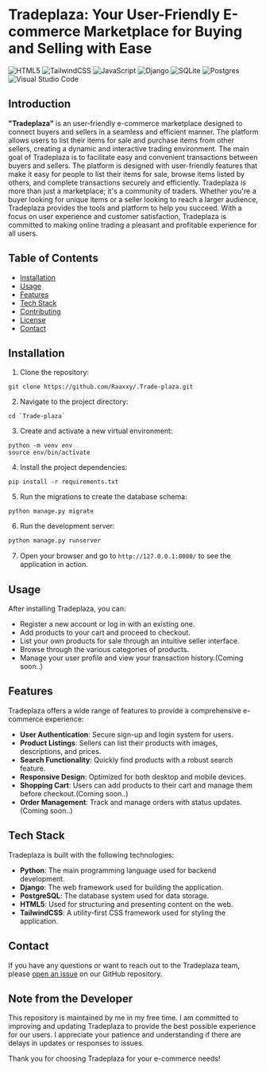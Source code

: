 # Tradeplaza: Your User-Friendly E-commerce Marketplace for Buying and Selling with Ease

![HTML5](https://img.shields.io/badge/html5-%23E34F26.svg?style=for-the-badge&logo=html5&logoColor=white)
![TailwindCSS](https://img.shields.io/badge/tailwindcss-%2338B2AC.svg?style=for-the-badge&logo=tailwind-css&logoColor=white)
![JavaScript](https://img.shields.io/badge/javascript-%23323330.svg?style=for-the-badge&logo=javascript&logoColor=%23F7DF1E)
![Django](https://img.shields.io/badge/django-%23092E20.svg?style=for-the-badge&logo=django&logoColor=white)
![SQLite](https://img.shields.io/badge/sqlite-%2307405e.svg?style=for-the-badge&logo=sqlite&logoColor=white)
![Postgres](https://img.shields.io/badge/postgres-%23316192.svg?style=for-the-badge&logo=postgresql&logoColor=white)
![Visual Studio Code](https://img.shields.io/badge/Visual%20Studio%20Code-0078d7.svg?style=for-the-badge&logo=visual-studio-code&logoColor=white)

## Introduction

**"Tradeplaza"** is an user-friendly e-commerce marketplace designed to connect buyers and sellers in a seamless and efficient manner. The platform allows users to list their items for sale and purchase items from other sellers, creating a dynamic and interactive trading environment.
The main goal of Tradeplaza is to facilitate easy and convenient transactions between buyers and sellers. The platform is designed with user-friendly features that make it easy for people to list their items for sale, browse items listed by others, and complete transactions securely and efficiently.
Tradeplaza is more than just a marketplace; it's a community of traders. Whether you're a buyer looking for unique items or a seller looking to reach a larger audience, Tradeplaza provides the tools and platform to help you succeed. With a focus on user experience and customer satisfaction, Tradeplaza is committed to making online trading a pleasant and profitable experience for all users.


## Table of Contents

- [Installation](#installation)
- [Usage](#usage)
- [Features](#features)
- [Tech Stack](#tech-stack)
- [Contributing](#contributing)
- [License](#license)
- [Contact](#contact)

## Installation

1. Clone the repository:
```
git clone https://github.com/Raaxxy/.Trade-plaza.git
```
2. Navigate to the project directory:
```
cd `Trade-plaza`
```
3. Create and activate a new virtual environment:
```
python -m venv env
source env/bin/activate
```
4. Install the project dependencies:
```
pip install -r requirements.txt
```
5. Run the migrations to create the database schema: 
```
python manage.py migrate
```
6. Run the development server:
```python
python manage.py runserver
```
7. Open your browser and go to `http://127.0.0.1:8000/` to see the application in action.

## Usage

After installing Tradeplaza, you can:

- Register a new account or log in with an existing one.
- Add products to your cart and proceed to checkout.
- List your own products for sale through an intuitive seller interface.
- Browse through the various categories of products.
- Manage your user profile and view your transaction history.(Coming soon..)

## Features

 Tradeplaza offers a wide range of features to provide a comprehensive e-commerce experience:

- **User Authentication**: Secure sign-up and login system for users.
- **Product Listings**: Sellers can list their products with images, descriptions, and prices.
- **Search Functionality**: Quickly find products with a robust search feature.
- **Responsive Design**: Optimized for both desktop and mobile devices.
- **Shopping Cart**: Users can add products to their cart and manage them before checkout.(Coming soon..)
- **Order Management**: Track and manage orders with status updates.(Coming soon..)

## Tech Stack

Tradeplaza is built with the following technologies:

- **Python**: The main programming language used for backend development.
- **Django**: The web framework used for building the application.
- **PostgreSQL**: The database system used for data storage.
- **HTML5**: Used for structuring and presenting content on the web.
- **TailwindCSS**: A utility-first CSS framework used for styling the application.

## Contact

If you have any questions or want to reach out to the Tradeplaza team, please [open an issue](https://github.com/Raaxxy//issues) on our GitHub repository.

## Note from the Developer

This repository is maintained by me in my free time. I am committed to improving and updating Tradeplaza to provide the best possible experience for our users. I appreciate your patience and understanding if there are delays in updates or responses to issues.

Thank you for choosing Tradeplaza for your e-commerce needs!

